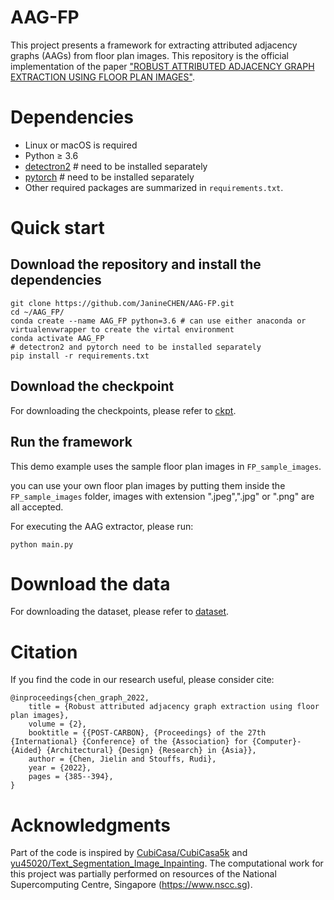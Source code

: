 # AAG-FP
This project presents a framework for extracting attributed adjacency graphs (AAGs) from floor plan images. This repository is the official implementation of the paper <a href="https://caadria2022.org/wp-content/uploads/2022/04/42-1.pdf">"ROBUST ATTRIBUTED ADJACENCY GRAPH EXTRACTION USING FLOOR PLAN IMAGES"<a>.

# Dependencies
- Linux or macOS is required
- Python ≥ 3.6
- <a href="https://detectron2.readthedocs.io/en/latest/tutorials/install.html">detectron2<a> # need to be installed separately
- <a href="https://pytorch.org/">pytorch<a> # need to be installed separately
- Other required packages are summarized in `requirements.txt`.

# Quick start
## Download the repository and install the dependencies 
```
git clone https://github.com/JanineCHEN/AAG-FP.git 
cd ~/AAG_FP/
conda create --name AAG_FP python=3.6 # can use either anaconda or virtualenvwrapper to create the virtal environment
conda activate AAG_FP
# detectron2 and pytorch need to be installed separately
pip install -r requirements.txt
```
  
## Download the checkpoint
For downloading the checkpoints, please refer to <a href="https://github.com/JanineCHEN/AAG-FP/tree/main/ckpt">ckpt</a>.

## Run the framework
This demo example uses the sample floor plan images in `FP_sample_images`.

you can use your own floor plan images by putting them inside the `FP_sample_images` folder, images with extension ".jpeg",".jpg" or ".png" are all accepted.

For executing the AAG extractor, please run:
```
python main.py
```

# Download the data
For downloading the dataset, please refer to <a href="https://github.com/JanineCHEN/AAG-FP/tree/main/dataset">dataset</a>.

# Citation
If you find the code in our research useful, please consider cite:
```
@inproceedings{chen_graph_2022,
	title = {Robust attributed adjacency graph extraction using floor plan images},
	volume = {2},
	booktitle = {{POST-CARBON}, {Proceedings} of the 27th {International} {Conference} of the {Association} for {Computer}-{Aided} {Architectural} {Design} {Research} in {Asia}},
	author = {Chen, Jielin and Stouffs, Rudi},
	year = {2022},
	pages = {385--394},
}
```

# Acknowledgments
Part of the code is inspired by <a href="https://github.com/CubiCasa/CubiCasa5k">CubiCasa/CubiCasa5k</a> and <a href="https://github.com/yu45020/Text_Segmentation_Image_Inpainting">yu45020/Text_Segmentation_Image_Inpainting</a>. The computational work for this project was partially performed on resources of the National Supercomputing Centre, Singapore (https://www.nscc.sg).
